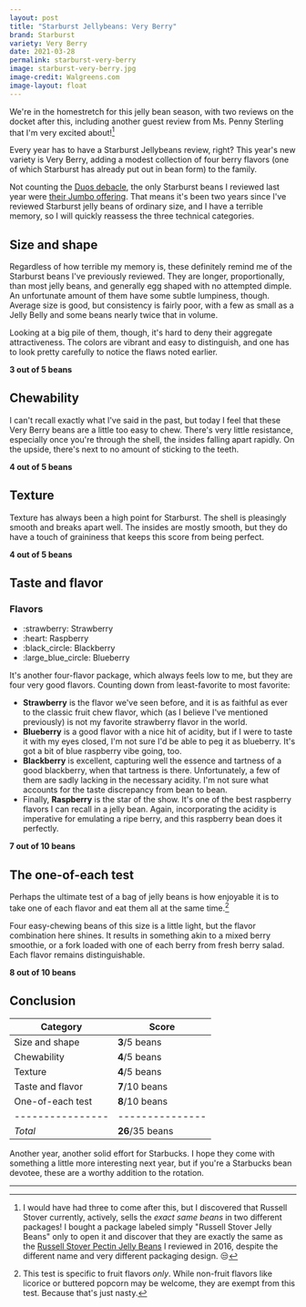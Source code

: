 ```yaml
---
layout: post
title: "Starburst Jellybeans: Very Berry"
brand: Starburst
variety: Very Berry
date: 2021-03-28
permalink: starburst-very-berry
image: starburst-very-berry.jpg
image-credit: Walgreens.com
image-layout: float
---
```



We're in the homestretch for this jelly bean season,
with two reviews on the docket after this,
including another guest review from Ms. Penny Sterling
that I'm very excited about![^1]

Every year has to have a Starburst Jellybeans review, right?
This year's new variety is Very Berry,
adding a modest collection of four berry flavors
(one of which Starburst has already put out in bean form)
to the family.

Not counting the [Duos debacle](/starburst-duos),
the only Starburst beans I reviewed last year were
[their Jumbo offering](/starburst-jumbo-jelly-beans).
That means it's been two years since I've
reviewed Starburst jelly beans of ordinary size,
and I have a terrible memory,
so I will quickly reassess the three technical categories.


## Size and shape

Regardless of how terrible my memory is,
these definitely remind me of the Starburst beans I've previously reviewed.
They are longer, proportionally, than most jelly beans,
and generally egg shaped with no attempted dimple.
An unfortunate amount of them have some subtle lumpiness, though.
Average size is good, but consistency is fairly poor,
with a few as small as a Jelly Belly and some beans nearly twice that in volume.

Looking at a big pile of them, though,
it's hard to deny their aggregate attractiveness.
The colors are vibrant and easy to distinguish,
and one has to look pretty carefully to notice the flaws noted earlier.

**3 out of 5 beans**


## Chewability

I can't recall exactly what I've said in the past,
but today I feel that these Very Berry beans are a little too easy to chew.
There's very little resistance, especially once you're through the shell,
the insides falling apart rapidly.
On the upside, there's next to no amount of sticking to the teeth.

**4 out of 5 beans**


## Texture

Texture has always been a high point for Starburst.
The shell is pleasingly smooth and breaks apart well.
The insides are mostly smooth, but they do have a touch of graininess
that keeps this score from being perfect.

**4 out of 5 beans**


## Taste and flavor

<div class="inset">
    <h3>Flavors</h3>
    <ul class="emoji-list">
        <li>:strawberry: Strawberry</li>
        <li>:heart: Raspberry</li>
        <li>:black_circle: Blackberry</li>
        <li>:large_blue_circle: Blueberry</li>
    </ul>
</div>

It's another four-flavor package, which always feels low to me,
but they are four very good flavors.
Counting down from least-favorite to most favorite:

- **Strawberry** is the flavor we've seen before,
  and it is as faithful as ever to the classic fruit chew flavor,
  which (as I believe I've mentioned previously)
  is not my favorite strawberry flavor in the world.
- **Blueberry** is a good flavor with a nice hit of acidity,
  but if I were to taste it with my eyes closed,
  I'm not sure I'd be able to peg it as blueberry.
  It's got a bit of blue raspberry vibe going, too.
- **Blackberry** is excellent, capturing well
  the essence and tartness of a good blackberry, when that tartness is there.
  Unfortunately, a few of them are sadly lacking in the necessary acidity.
  I'm not sure what accounts for the taste discrepancy from bean to bean.
- Finally, **Raspberry** is the star of the show.
  It's one of the best raspberry flavors I can recall in a jelly bean.
  Again, incorporating the acidity is imperative for emulating a ripe berry,
  and this raspberry bean does it perfectly.

**7 out of 10 beans**


## The one-of-each test

Perhaps the ultimate test of a bag of jelly beans is how enjoyable it is
to take one of each flavor and eat them all at the same time.[^2]

Four easy-chewing beans of this size is a little light,
but the flavor combination here shines.
It results in something akin to a mixed berry smoothie,
or a fork loaded with one of each berry from fresh berry salad.
Each flavor remains distinguishable.

**8 out of 10 beans**


## Conclusion

Category         | Score
---------------- | ---------------
Size and shape   | **3**/5 beans
Chewability      | **4**/5 beans
Texture          | **4**/5 beans
Taste and flavor | **7**/10 beans
One-of-each test | **8**/10 beans
---------------- | ---------------
_Total_          | **26**/35 beans

Another year, another solid effort for Starbucks.
I hope they come with something a little more interesting next year,
but if you're a Starbucks bean devotee,
these are a worthy addition to the rotation.


---

[^1]: I would have had three to come after this, but I discovered that Russell Stover currently, actively, sells the _exact same beans_ in two different packages! I bought a package labeled simply "Russell Stover Jelly Beans" only to open it and discover that they are exactly the same as the [Russell Stover Pectin Jelly Beans](/russell-stover-pectin-jelly-beans) I reviewed in 2016, despite the different name and very different packaging design. :unamused:

[^2]: This test is specific to fruit flavors _only_. While non-fruit flavors like licorice or buttered popcorn may be welcome, they are exempt from this test. Because that's just nasty.

